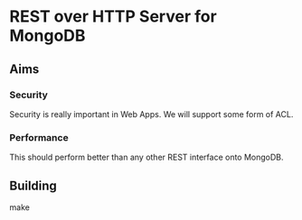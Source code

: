REST over HTTP Server for MongoDB
=================================

Aims
----

### Security
Security is really important in Web Apps. We will support some form of ACL.

### Performance
This should perform better than any other REST interface onto MongoDB.

Building
--------

make
